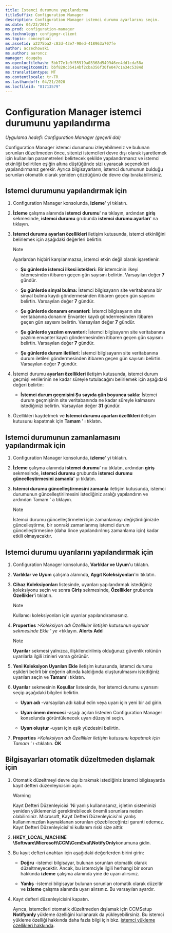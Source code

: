```yaml
---
title: İstemci durumunu yapılandırma
titleSuffix: Configuration Manager
description: Configuration Manager istemci durumu ayarlarını seçin.
ms.date: 04/23/2017
ms.prod: configuration-manager
ms.technology: configmgr-client
ms.topic: conceptual
ms.assetid: a2275ba2-c83d-43e7-90ed-418963a707fe
author: aczechowski
ms.author: aaroncz
manager: dougeby
ms.openlocfilehash: 5bb77e1e9f55919a03368d549946ee4dd1cda58a
ms.sourcegitcommit: bbf820c35414bf2cba356f30fe047c1a34c5384d
ms.translationtype: MT
ms.contentlocale: tr-TR
ms.lasthandoff: 04/21/2020
ms.locfileid: "81713579"
---
```

# <a name="how-to-configure-client-status-in-configuration-manager"></a>Configuration Manager istemci durumunu yapılandırma

*Uygulama hedefi: Configuration Manager (geçerli dal)*

Configuration Manager istemci durumunu izleyebilmeniz ve bulunan sorunları düzeltmeden önce, sitenizi istemcileri devre dışı olarak işaretlemek için kullanılan parametreleri belirtecek şekilde yapılandırmanız ve istemci etkinliği belirtilen eşiğin altına düştüğünde sizi uyaracak seçenekleri yapılandırmanız gerekir. Ayrıca bilgisayarların, istemci durumunun bulduğu sorunları otomatik olarak yeniden çözdüğünü de devre dışı bırakabilirsiniz.  

##  <a name="to-configure-client-status"></a><a name="BKMK_1"></a>Istemci durumunu yapılandırmak için  

1.  Configuration Manager konsolunda, **izleme**' yi tıklatın.  

2.  **İzleme** çalışma alanında **istemci durumu**' na tıklayın, ardından **giriş** sekmesinde, **istemci durumu** grubunda **istemci durumu ayarları**' na tıklayın.  

3.  **Istemci durumu ayarları özellikleri** iletişim kutusunda, istemci etkinliğini belirlemek için aşağıdaki değerleri belirtin:  

    > [!NOTE]  
    >  Ayarlardan hiçbiri karşılanmazsa, istemci etkin değil olarak işaretlenir.  

    -   **Şu günlerde istemci ilkesi istekleri:** Bir istemcinin ilkeyi istemesinden itibaren geçen gün sayısını belirtin. Varsayılan değer **7** gündür.  

    -   **Şu günlerde sinyal bulma:** İstemci bilgisayarın site veritabanına bir sinyal bulma kaydı göndermesinden itibaren geçen gün sayısını belirtin. Varsayılan değer **7** gündür.  

    -   **Şu günlerde donanım envanteri:** İstemci bilgisayarın site veritabanına donanım Envanter kaydı göndermesinden itibaren geçen gün sayısını belirtin. Varsayılan değer **7** gündür.  

    -   **Şu günlerde yazılım envanteri:** İstemci bilgisayarın site veritabanına yazılım envanter kaydı göndermesinden itibaren geçen gün sayısını belirtin. Varsayılan değer **7** gündür.  

    -   **Şu günlerde durum iletileri:** İstemci bilgisayarın site veritabanına durum iletileri göndermesinden itibaren geçen gün sayısını belirtin. Varsayılan değer **7** gündür.  

4.  İstemci durumu **ayarları özellikleri** iletişim kutusunda, istemci durum geçmişi verilerinin ne kadar süreyle tutulacağını belirlemek için aşağıdaki değeri belirtin:  

    -   **İstemci durum geçmişini Şu sayıda gün boyunca sakla:** İstemci durum geçmişinin site veritabanında ne kadar süreyle kalmasını istediğinizi belirtin. Varsayılan değer **31** gündür.  

5.  Özellikleri kaydetmek ve **Istemci durumu ayarları özellikleri** iletişim kutusunu kapatmak için **Tamam** ' ı tıklatın.  

##  <a name="to-configure-the-schedule-for-client-status"></a><a name="BKMK_Schedule"></a>Istemci durumunun zamanlamasını yapılandırmak için  

1.  Configuration Manager konsolunda, **izleme**' yi tıklatın.  

2.  **İzleme** çalışma alanında **istemci durumu**' nu tıklatın, ardından **giriş** sekmesinde, **istemci durumu** grubunda **istemci durumu güncelleştirmesini zamanla**' yı tıklatın.  

3.  **Istemci durumu güncelleştirmesini zamanla** iletişim kutusunda, istemci durumunun güncelleştirilmesini istediğiniz aralığı yapılandırın ve ardından Tamam ' a tıklayın.  

    > [!NOTE]  
    >  İstemci durumu güncelleştirmeleri için zamanlamayı değiştirdiğinizde güncelleştirme, bir sonraki zamanlanmış istemci durum güncelleştirmesine (daha önce yapılandırılmış zamanlama için) kadar etkili olmayacaktır.  

##  <a name="to-configure-alerts-for-client-status"></a><a name="BKMK_2"></a>Istemci durumu uyarılarını yapılandırmak için  

1. Configuration Manager konsolunda, **Varlıklar ve Uyum**'u tıklatın.  

2. **Varlıklar ve Uyum** çalışma alanında, **Aygıt Koleksiyonları**'nı tıklatın.  

3. **Cihaz Koleksiyonları** listesinde, uyarıları yapılandırmak istediğiniz koleksiyonu seçin ve sonra **Giriş** sekmesinde, **Özellikler** grubunda **Özellikler**'i tıklatın.  

   > [!NOTE]  
   >  Kullanıcı koleksiyonları için uyarılar yapılandıramasınız.  

4. **Properties** <em>\>Koleksiyon adı Özellikler iletişim kutusunun uyarılar sekmesinde Ekle ' ye &lt;</em>tıklayın. **Alerts** **Add**  

   > [!NOTE]  
   >  **Uyarılar** sekmesi yalnızca, ilişkilendirilmiş olduğunuz güvenlik rolünün uyarılarla ilgili izinleri varsa görünür.  

5. **Yeni Koleksiyon Uyarıları Ekle** iletişim kutusunda, istemci durumu eşikleri belirli bir değerin altında kaldığında oluşturulmasını istediğiniz uyarıları seçin ve **Tamam**'ı tıklatın.  

6. **Uyarılar** sekmesinin **Koşullar** listesinde, her istemci durumu uyarısını seçip aşağıdaki bilgileri belirtin.  

   -   **Uyarı adı** -varsayılan adı kabul edin veya uyarı için yeni bir ad girin.  

   -   **Uyarı önem derecesi** -aşağı açılan listeden Configuration Manager konsolunda görüntülenecek uyarı düzeyini seçin.  

   -   **Uyarı oluştur** -uyarı için eşik yüzdesini belirtin.  

7. **Properties** <em>\>Koleksiyon adı Özellikler iletişim kutusunu kapatmak için Tamam ' ı &lt;</em>tıklatın. **OK**  

##  <a name="to-exclude-computers-from-automatic-remediation"></a><a name="BKMK_3"></a>Bilgisayarları otomatik düzeltmeden dışlamak için  

1. Otomatik düzeltmeyi devre dışı bırakmak istediğiniz istemci bilgisayarda kayıt defteri düzenleyicisini açın.  

   > [!WARNING]  
   >  Kayıt Defteri Düzenleyicisi 'Ni yanlış kullanırsanız, işletim sisteminizi yeniden yüklemenizi gerektirebilecek önemli sorunlara neden olabilirsiniz. Microsoft, Kayıt Defteri Düzenleyicisi'ni yanlış kullanımınızdan kaynaklanan sorunları çözebileceğinizi garanti edemez. Kayıt Defteri Düzenleyicisi'ni kullanım riski size aittir.  

2. **HKEY_LOCAL_MACHINE \Software\Microsoft\CCM\CcmEval\NotifyOnly**konumuna gidin.  

3. Bu kayıt defteri anahtarı için aşağıdaki değerlerden birini girin:  

   -   **Doğru** -istemci bilgisayar, bulunan sorunları otomatik olarak düzeltmeyecektir. Ancak, bu istemciyle ilgili herhangi bir sorun hakkında **izleme** çalışma alanında yine de uyarı alırsınız.  

   -   **Yanlış** -istemci bilgisayar bulunan sorunları otomatik olarak düzeltir ve **izleme** çalışma alanında uyarı alırsınız. Bu varsayılan ayardır.  

4. Kayıt defteri düzenleyicisini kapatın.  

   Ayrıca, istemcileri otomatik düzeltmeden dışlamak için CCMSetup **Notifyonly** yükleme özelliğini kullanarak da yükleyebilirsiniz. Bu istemci yükleme özelliği hakkında daha fazla bilgi için bkz. [istemci yükleme özellikleri hakkında](../../../core/clients/deploy/about-client-installation-properties.md).  
